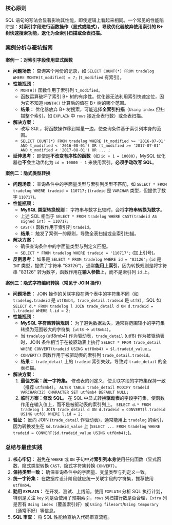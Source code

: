 
### 核心原则

SQL 语句的写法会显著影响其性能，即使逻辑上看起来相同。一个常见的性能陷阱是：**对索引字段进行函数操作（显式或隐式），导致优化器放弃使用索引的 B+ 树快速搜索功能，退化为全索引扫描或全表扫描。**

### 案例分析与避坑指南

**案例一：对索引字段使用显式函数**

*   **问题场景：** 查询某个月份的记录，如 `SELECT COUNT(*) FROM tradelog WHERE MONTH(t_modified) = 7;` (`t_modified` 有索引)。
*   **性能瓶颈：**
    *   `MONTH()` 函数作用于索引列 `t_modified`。
    *   函数运算破坏了索引 B+ 树的有序性。优化器无法利用索引快速定位，因为它不知道 `MONTH()` 计算后的值在 B+ 树的哪个范围。
    *   **结果：** 优化器放弃 B+ 树搜索，可能选择**全索引扫描**（`Using index` 但扫描整个索引，如 `EXPLAIN` 中 `rows` 接近全表行数）或全表扫描。
*   **解决方案：**
    *   改写 SQL，将函数操作移到常量一边，使查询条件基于索引列本身的范围。
    *   `SELECT COUNT(*) FROM tradelog WHERE (t_modified >= '2016-07-01' AND t_modified < '2016-08-01') OR (t_modified >= '2017-07-01' AND t_modified < '2017-08-01') OR ... ;`
*   **延伸思考：** 即使是**不改变有序性的函数**（如 `id + 1 = 10000`），MySQL 优化器也**不会**主动优化为 `id = 10000 - 1` 来使用索引。**必须手动改写 SQL**。

**案例二：隐式类型转换**

*   **问题场景：** 查询条件中的字面量类型与索引列类型不匹配，如 `SELECT * FROM tradelog WHERE tradeid = 110717;` (`tradeid` 是 `VARCHAR` 类型，但提供了数字 `110717`)。
*   **性能瓶颈：**
    *   **MySQL 类型转换规则：** 字符串与数字比较时，会将**字符串转换为数字**。
    *   上述 SQL 相当于 `SELECT * FROM tradelog WHERE CAST(tradeid AS signed int) = 110717;`
    *   `CAST()` 函数作用于索引列 `tradeid`。
    *   **结果：** 触发了案例一的原则，导致全表扫描或全索引扫描。
*   **解决方案：**
    *   确保查询条件中的字面量类型与列定义匹配。
    *   `SELECT * FROM tradelog WHERE tradeid = '110717';` (加上引号)。
*   **反例思考：** 如果是 `SELECT * FROM tradelog WHERE id = "83126";` (`id` 是 `INT` 类型，提供了字符串 "83126")，通常**能用上索引**。因为转换规则是将字符串 "83126" 转为数字，函数作用在**输入参数**上，而不是索引列 `id` 上。

**案例三：隐式字符编码转换（常见于 JOIN 操作）**

*   **问题场景：** JOIN 操作的关联字段在两个表中的字符集不同（如 `tradelog.tradeid` 是 `utf8mb4`，`trade_detail.tradeid` 是 `utf8`），SQL 如 `SELECT d.* FROM tradelog l JOIN trade_detail d ON d.tradeid = l.tradeid WHERE l.id = 2;`
*   **性能瓶颈：**
    *   **MySQL 字符集转换规则：** 为了避免数据丢失，通常将范围较小的字符集转换为范围较大的字符集（`utf8` -> `utf8mb4`）。
    *   当 `tradelog` (utf8mb4) 作为驱动表，`trade_detail` (utf8) 作为被驱动表时，JOIN 条件相当于在被驱动表上执行 `SELECT * FROM trade_detail WHERE CONVERT(tradeid USING utf8mb4) = $l.tradeid_value;`。
    *   `CONVERT()` 函数作用于被驱动表的索引列 `trade_detail.tradeid`。
    *   **结果：** `trade_detail` 上的 `tradeid` 索引失效，导致对 `trade_detail` 的全表扫描。
*   **解决方案：**
    1.  **最佳方案：统一字符集。** 修改表的列定义，使关联字段的字符集保持一致（推荐 `utf8mb4`）。
        `ALTER TABLE trade_detail MODIFY tradeid VARCHAR(32) CHARACTER SET utf8mb4 DEFAULT NULL;`
    2.  **临时方案：修改 SQL。** 在 SQL 中显式转换**驱动表**的字段字符集，使函数作用在输入值上，而不是被驱动表的索引列上。
        `SELECT d.* FROM tradelog l JOIN trade_detail d ON d.tradeid = CONVERT(l.tradeid USING utf8) WHERE l.id = 2;`
*   **验证：** 反向 JOIN (`trade_detail` 作驱动表)，通常能用上 `tradelog` 的索引，因为转换发生在 `$d.tradeid_value` 上 (`SELECT ... FROM tradelog WHERE tradeid = CONVERT($d.tradeid_value USING utf8mb4);`)。

### 总结与最佳实践

1.  **核心牢记：** 避免在 `WHERE` 或 `ON` 子句中对**索引列本身**使用任何函数（显式函数、隐式类型转换 `CAST`、隐式字符集转换 `CONVERT`）。
2.  **保持类型一致：** 确保查询条件中的字面量、变量类型与列定义一致。
3.  **统一字符集：** 在数据库设计阶段就应统一关联字段的字符集，推荐使用 `utf8mb4`。
4.  **勤用 `EXPLAIN`：** 在开发、测试、上线前，使用 `EXPLAIN` 分析 SQL 执行计划，特别是关注 `key` 列是否使用了预期索引，`rows` 列扫描行数是否合理，`Extra` 列是否有 `Using index`（覆盖索引好）或 `Using filesort`/`Using temporary`（通常不好）等信息。
5.  **SQL 审查：** 将 SQL 性能检查纳入代码审查流程。
